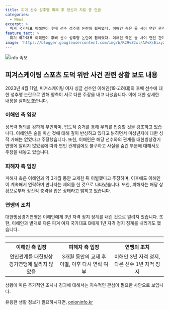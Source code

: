 ```yaml
---
title: 피겨 선수 성추행 피해 후 정신과 치료 중 언급
categories:
  - News
excerpt: >
  피겨 국가대표 이해인이 후배 선수 성추행 논란에 휩싸였다. 이해인 측은 둘 사이 연인 관계로 해명하며 이해인이 깊이 반성하고 있으며 성추행 부분에 대해 충분히 소명할 예정이라 주장했다. 그러나 피해자 측은 성적 행위로 인해 정신적 충격을 받고 있다고 반박했으며 이 같은 주장으로 논란은 더욱 심화될 전망이다. 이해인은 미성년자에 대한 성적 행위 부인과 함께 현재까지의 상황에 대해 깊이 반성하겠다고 전했다.
feature_text: >
  피겨 국가대표 이해인이 후배 선수 성추행 논란에 휩싸였다. 이해인 측은 둘 사이 연인 관계로 해명하며 이해인이 깊이 반성하고 있으며 성추행 부분에 대해 충분히 소명할 예정이라 주장했다. 그러나 피해자 측은 성적 행위로 인해 정신적 충격을 받고 있다고 반박했으며 이 같은 주장으로 논란은 더욱 심화될 전망이다. 이해인은 미성년자에 대한 성적 행위 부인과 함께 현재까지의 상황에 대해 깊이 반성하겠다고 전했다.
image: 'https://blogger.googleusercontent.com/img/b/R29vZ2xl/AVvXsEixyZcFfHzMRdzZMjFBmAUKJYCLCGyLL1o632UiGVXcaFdKo_bkvkuCioo0uUKlGfBVcT3P84aROyZIXSBEx3Aw5nCQ3pTgDom1WDC4m8eifvWiAmWEEVb4x6G_l8C0QH225ldMjyaFvpxGEBGNO37VmDTDMHGhJPq73UglMfDca1-0aw/s1600/blogspot.png'
---
```


<p><img src="https://blogger.googleusercontent.com/img/b/R29vZ2xl/AVvXsEixyZcFfHzMRdzZMjFBmAUKJYCLCGyLL1o632UiGVXcaFdKo_bkvkuCioo0uUKlGfBVcT3P84aROyZIXSBEx3Aw5nCQ3pTgDom1WDC4m8eifvWiAmWEEVb4x6G_l8C0QH225ldMjyaFvpxGEBGNO37VmDTDMHGhJPq73UglMfDca1-0aw/s1600/blogspot.png" alt="info 속보" /></p>

<h2 data-ke-size="size26">피겨스케이팅 스포츠 도덕 위반 사건 관련 상황 보도 내용</h2>

<p data-ke-size="size16">2023년 4월 11일, 피겨스케이팅 여자 싱글 선수인 이해인(19·고려대)의 후배 선수에 대한 성추행 논란으로 인해 양측이 서로 다른 주장을 내고 나섰습니다. 이에 대한 상세한 내용을 살펴보겠습니다.</p>

<h3><b>이해인 측 입장</b></h3>

<p data-ke-size="size16">성폭력 혐의를 강하게 부인하며, 압도적 증거를 통해 무죄를 입증할 것을 강조하고 있습니다. 이해인은 술을 마신 것에 대해 깊이 반성하고 있다고 밝히면서 미성년자에 대한 성적 가해는 없었다고 주장했습니다. 또한, 이해인은 해당 선수와의 관계를 대한빙상경기연맹에 알리지 않았음에 따라 연인 관계임에도 불구하고 사실을 숨긴 부분에 대해서도 주장을 내놓고 있습니다.</p>

<h3><b>피해자 측 입장</b></h3>

<p data-ke-size="size16">피해자 측은 이해인과 약 3개월 동안 교제한 뒤 이별했다고 주장하며, 이후에도 이해인이 계속해서 연락하며 만나자는 제의를 한 것으로 나타났습니다. 또한, 피해자는 해당 상황으로부터 정신적 충격을 입은 상태라고 밝히고 있습니다.</p>

<h3><b>연맹의 조치</b></h3>

<p data-ke-size="size16">대한빙상경기연맹은 이해인에게 3년 자격 정지 징계를 내린 것으로 알려져 있습니다. 또한, 이해인과 별개로 다른 피겨 여자 국가대표 B에게 1년 자격 정지 징계를 내리기도 했습니다.</p>

<hr>

<table>
  <tr>
    <td style="text-align: center; height: 17px;"><b>이해인 측 입장</b></td>
    <td style="text-align: center; height: 17px;"><b>피해자 측 입장</b></td>
    <td style="text-align: center; height: 17px;"><b>연맹의 조치</b></td>
  </tr>
  <tr>
    <td style="text-align: center; height: 17px;">연인관계를 대한빙상경기연맹에 알리지 않았음</td>
    <td style="text-align: center; height: 17px;">3개월 동안의 교제 후 이별, 이후 다시 연락 여부</td>
    <td style="text-align: center; height: 17px;">이해인 3년 자격 정지, 다른 선수 1년 자격 정지</td>
  </tr>
</table>

<p data-ke-size="size16">상황에 따른 추가적인 조치나 경과에 대해서는 지속적인 관심이 필요한 사안으로 보입니다.</p>
유용한 생활 정보가 필요하시다면, <a href="https://onioninfo.kr" rel="dofollow">onioninfo.kr</a>


